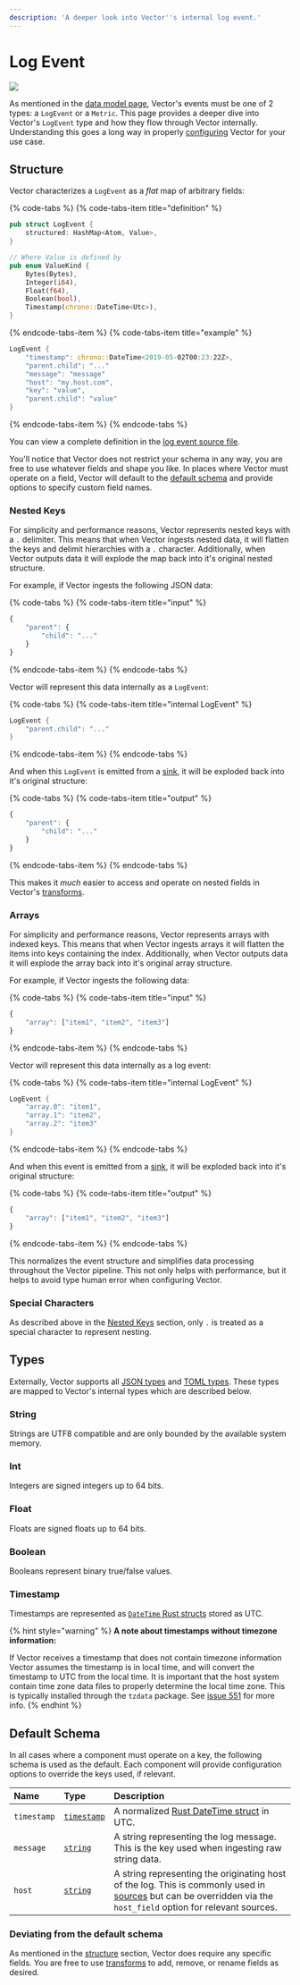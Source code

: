 ```yaml
---
description: 'A deeper look into Vector''s internal log event.'
---
```


# Log Event

![][images.data-model-log]

As mentioned in the [data model page][docs.data-model], Vector's events must
be one of 2 types: a `LogEvent` or a `Metric`. This page provides a deeper dive
into Vector's `LogEvent` type and how they flow through Vector internally.
Understanding this goes a long way in properly [configuring][docs.configuration]
Vector for your use case.

## Structure

Vector characterizes a `LogEvent` as a _flat_ map of arbitrary fields:

{% code-tabs %}
{% code-tabs-item title="definition" %}
```rust
pub struct LogEvent {
    structured: HashMap<Atom, Value>,
}

// Where Value is defined by
pub enum ValueKind {
    Bytes(Bytes),
    Integer(i64),
    Float(f64),
    Boolean(bool),
    Timestamp(chrono::DateTime<Utc>),
}
```
{% endcode-tabs-item %}
{% code-tabs-item title="example" %}
```rust
LogEvent {
    "timestamp": chrono::DateTime<2019-05-02T00:23:22Z>,
    "parent.child": "..."
    "message": "message"
    "host": "my.host.com",
    "key": "value",
    "parent.child": "value"
}
```
{% endcode-tabs-item %}
{% endcode-tabs %}

You can view a complete definition in the
[log event source file][url.log_event_source].

You'll notice that Vector does not restrict your schema in any way, you are
free to use whatever fields and shape you like. In places where Vector must
operate on a field, Vector will default to the [default schema](#default-schema)
and provide options to specify custom field names.

### Nested Keys

For simplicity and performance reasons, Vector represents nested keys with a
`.` delimiter. This means that when Vector ingests nested data, it will
flatten the keys and delimit hierarchies with a `.` character. Additionally,
when Vector outputs data it will explode the map back into it's original nested
structure.

For example, if Vector ingests the following JSON data:

{% code-tabs %}
{% code-tabs-item title="input" %}
```javascript
{
    "parent": {
        "child": "..."
    }
}
```
{% endcode-tabs-item %}
{% endcode-tabs %}

Vector will represent this data internally as a `LogEvent`:

{% code-tabs %}
{% code-tabs-item title="internal LogEvent" %}
```rust
LogEvent {
    "parent.child": "..."
}
```
{% endcode-tabs-item %}
{% endcode-tabs %}

And when this `LogEvent` is emitted from a [sink][docs.sinks], it will be
exploded back into it's original structure:

{% code-tabs %}
{% code-tabs-item title="output" %}
```javascript
{
    "parent": {
        "child": "..."
    }
}
```
{% endcode-tabs-item %}
{% endcode-tabs %}

This makes it _much_ easier to access and operate on nested fields in Vector's
[transforms][docs.transforms].

### Arrays

For simplicity and performance reasons, Vector represents arrays with indexed
keys. This means that when Vector ingests arrays it will flatten the items
into keys containing the index. Additionally, when Vector outputs data it will
explode the array back into it's original array structure.

For example, if Vector ingests the following data:

{% code-tabs %}
{% code-tabs-item title="input" %}
```javascript
{
    "array": ["item1", "item2", "item3"]
}
```
{% endcode-tabs-item %}
{% endcode-tabs %}

Vector will represent this data internally as a log event:

{% code-tabs %}
{% code-tabs-item title="internal LogEvent" %}
```rust
LogEvent {
    "array.0": "item1",
    "array.1": "item2",
    "array.2": "item3"
}
```
{% endcode-tabs-item %}
{% endcode-tabs %}

And when this event is emitted from a [sink][docs.sinks], it will be exploded
back into it's original structure:

{% code-tabs %}
{% code-tabs-item title="output" %}
```javascript
{
    "array": ["item1", "item2", "item3"]
}
```
{% endcode-tabs-item %}
{% endcode-tabs %}

This normalizes the event structure and simplifies data processing throughout
the Vector pipeline. This not only helps with performance, but it helps to
avoid type human error when configuring Vector.

### Special Characters

As described above in the [Nested Keys](#nested-keys) section, only `.` is
treated as a special character to represent nesting.

## Types

Externally, Vector supports all [JSON types][url.json_types] and
[TOML types][url.toml_types]. These types are mapped to Vector's internal
types which are described below.

### String

Strings are UTF8 compatible and are only bounded by the available system
memory.

### Int

Integers are signed integers up to 64 bits.

### Float

Floats are signed floats up to 64 bits.

### Boolean

Booleans represent binary true/false values.

### Timestamp

Timestamps are represented as [`DateTime` Rust structs][url.rust_date_time]
stored as UTC.

{% hint style="warning" %}
**A note about timestamps without timezone information:**

If Vector receives a timestamp that does not contain timezone information
Vector assumes the timestamp is in local time, and will convert the timestamp
to UTC from the local time. It is important that the host system contain
time zone data files to properly determine the local time zone. This is
typically installed through the `tzdata` package. See [issue 551][url.issue_551]
for more info.
{% endhint %}

## Default Schema

In all cases where a component must operate on a key, the following schema is
used as the default. Each component will provide configuration options to
override the keys used, if relevant.

| Name | Type | Description |
| :--- | :--- | :--- |
| `timestamp` | [`timestamp`](#timestamp) | A normalized [Rust DateTime struct][url.rust_date_time] in UTC. |
| `message` | [`string`](#string) | A string representing the log message. This is the key used when ingesting raw string data. |
| `host` | [`string`](#string) | A string representing the originating host of the log. This is commonly used in [sources][docs.sources] but can be overridden via the `host_field` option for relevant sources. |

### Deviating from the default schema

As mentioned in the [structure](#structure) section, Vector does require any
specific fields. You are free to use [transforms][docs.transforms] to add,
remove, or rename fields as desired.


[docs.configuration]: ../../usage/configuration
[docs.data-model]: ../../about/data-model
[docs.sinks]: ../../usage/configuration/sinks
[docs.sources]: ../../usage/configuration/sources
[docs.transforms]: ../../usage/configuration/transforms
[images.data-model-log]: ../../assets/data-model-log.svg
[url.issue_551]: https://github.com/timberio/vector/issues/551
[url.json_types]: https://en.wikipedia.org/wiki/JSON#Data_types_and_syntax
[url.log_event_source]: https://github.com/timberio/vector/blob/master/src/event/mod.rs
[url.rust_date_time]: https://docs.rs/chrono/0.4.0/chrono/struct.DateTime.html
[url.toml_types]: https://github.com/toml-lang/toml#table-of-contents
